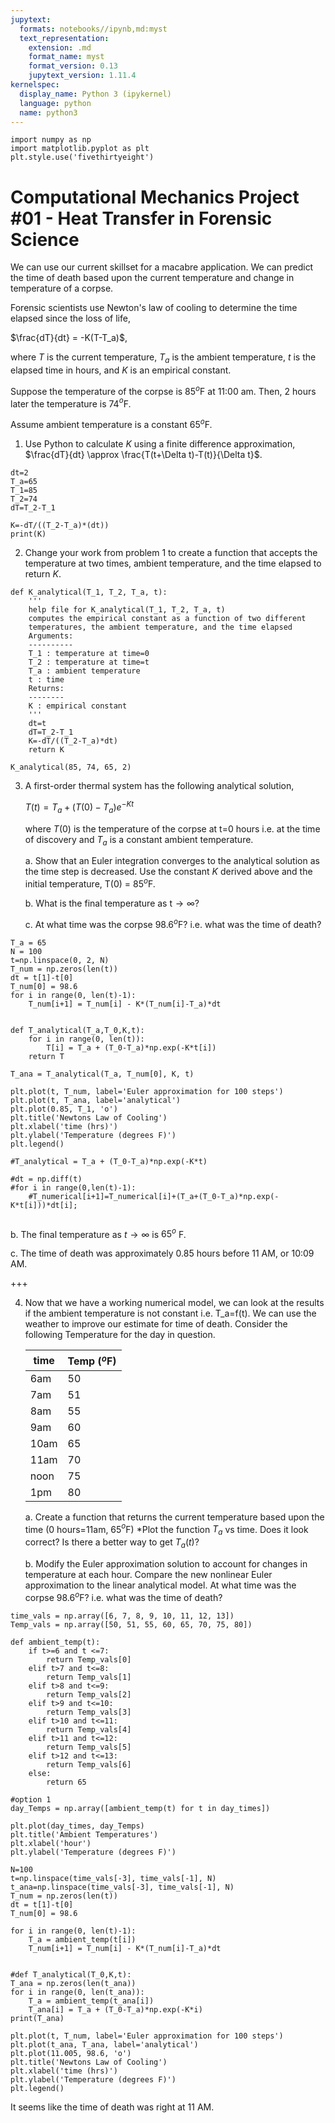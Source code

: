 ```yaml
---
jupytext:
  formats: notebooks//ipynb,md:myst
  text_representation:
    extension: .md
    format_name: myst
    format_version: 0.13
    jupytext_version: 1.11.4
kernelspec:
  display_name: Python 3 (ipykernel)
  language: python
  name: python3
---
```


```{code-cell} ipython3
import numpy as np
import matplotlib.pyplot as plt
plt.style.use('fivethirtyeight')
```

# Computational Mechanics Project #01 - Heat Transfer in Forensic Science

We can use our current skillset for a macabre application. We can predict the time of death based upon the current temperature and change in temperature of a corpse. 

Forensic scientists use Newton's law of cooling to determine the time elapsed since the loss of life, 

$\frac{dT}{dt} = -K(T-T_a)$,

where $T$ is the current temperature, $T_a$ is the ambient temperature, $t$ is the elapsed time in hours, and $K$ is an empirical constant. 

Suppose the temperature of the corpse is 85$^o$F at 11:00 am. Then, 2 hours later the temperature is 74$^{o}$F. 

Assume ambient temperature is a constant 65$^{o}$F.

1. Use Python to calculate $K$ using a finite difference approximation, $\frac{dT}{dt} \approx \frac{T(t+\Delta t)-T(t)}{\Delta t}$.

```{code-cell} ipython3
dt=2
T_a=65
T_1=85
T_2=74
dT=T_2-T_1

K=-dT/((T_2-T_a)*(dt))
print(K)
```

2. Change your work from problem 1 to create a function that accepts the temperature at two times, ambient temperature, and the time elapsed to return $K$.

```{code-cell} ipython3
def K_analytical(T_1, T_2, T_a, t):
    '''
    help file for K_analytical(T_1, T_2, T_a, t)
    computes the empirical constant as a function of two different 
    temperatures, the ambient temperature, and the time elapsed
    Arguments:
    ----------
    T_1 : temperature at time=0
    T_2 : temperature at time=t
    T_a : ambient temperature
    t : time
    Returns:
    --------
    K : empirical constant
    '''
    dt=t
    dT=T_2-T_1
    K=-dT/((T_2-T_a)*dt)
    return K
```

```{code-cell} ipython3
K_analytical(85, 74, 65, 2)
```

3. A first-order thermal system has the following analytical solution, 

    $T(t) =T_a+(T(0)-T_a)e^{-Kt}$

    where $T(0)$ is the temperature of the corpse at t=0 hours i.e. at the time of discovery and $T_a$ is a constant ambient temperature. 

    a. Show that an Euler integration converges to the analytical solution as the time step is decreased. Use the constant $K$ derived above and the initial temperature, T(0) = 85$^o$F. 

    b. What is the final temperature as t$\rightarrow\infty$?
    
    c. At what time was the corpse 98.6$^{o}$F? i.e. what was the time of death?

```{code-cell} ipython3
T_a = 65
N = 100
t=np.linspace(0, 2, N)
T_num = np.zeros(len(t))
dt = t[1]-t[0]
T_num[0] = 98.6
for i in range(0, len(t)-1):
    T_num[i+1] = T_num[i] - K*(T_num[i]-T_a)*dt
    
    
def T_analytical(T_a,T_0,K,t):
    for i in range(0, len(t)):
        T[i] = T_a + (T_0-T_a)*np.exp(-K*t[i])
    return T

T_ana = T_analytical(T_a, T_num[0], K, t)
    
plt.plot(t, T_num, label='Euler approximation for 100 steps')
plt.plot(t, T_ana, label='analytical')
plt.plot(0.85, T_1, 'o')
plt.title('Newtons Law of Cooling')
plt.xlabel('time (hrs)')
plt.ylabel('Temperature (degrees F)')
plt.legend()

#T_analytical = T_a + (T_0-T_a)*np.exp(-K*t)

#dt = np.diff(t)
#for i in range(0,len(t)-1):
    #T_numerical[i+1]=T_numerical[i]+(T_a+(T_0-T_a)*np.exp(-K*t[i]))*dt[i];
    
```

b. The final temperature as $t \rightarrow \infty$ is $65^o$ F.

c. The time of death was approximately 0.85 hours before 11 AM, or 10:09 AM.

+++

4. Now that we have a working numerical model, we can look at the results if the
ambient temperature is not constant i.e. T_a=f(t). We can use the weather to improve our estimate for time of death. Consider the following Temperature for the day in question. 

    |time| Temp ($^o$F)|
    |---|---|
    |6am|50|
    |7am|51|
    |8am|55|
    |9am|60|
    |10am|65|
    |11am|70|
    |noon|75|
    |1pm|80|

    a. Create a function that returns the current temperature based upon the time (0 hours=11am, 65$^{o}$F) 
    *Plot the function $T_a$ vs time. Does it look correct? Is there a better way to get $T_a(t)$?

    b. Modify the Euler approximation solution to account for changes in temperature at each hour. 
    Compare the new nonlinear Euler approximation to the linear analytical model. 
    At what time was the corpse 98.6$^{o}$F? i.e. what was the time of death?

```{code-cell} ipython3
time_vals = np.array([6, 7, 8, 9, 10, 11, 12, 13])
Temp_vals = np.array([50, 51, 55, 60, 65, 70, 75, 80])

def ambient_temp(t):
    if t>=6 and t <=7:
        return Temp_vals[0]
    elif t>7 and t<=8:
        return Temp_vals[1]
    elif t>8 and t<=9:
        return Temp_vals[2]
    elif t>9 and t<=10:
        return Temp_vals[3]
    elif t>10 and t<=11:
        return Temp_vals[4]
    elif t>11 and t<=12:
        return Temp_vals[5]
    elif t>12 and t<=13:
        return Temp_vals[6]
    else:
        return 65
    
#option 1
day_Temps = np.array([ambient_temp(t) for t in day_times])

plt.plot(day_times, day_Temps)
plt.title('Ambient Temperatures')
plt.xlabel('hour')
plt.ylabel('Temperature (degrees F)')
```

```{code-cell} ipython3
N=100
t=np.linspace(time_vals[-3], time_vals[-1], N)
t_ana=np.linspace(time_vals[-3], time_vals[-1], N)
T_num = np.zeros(len(t))
dt = t[1]-t[0]
T_num[0] = 98.6
    
for i in range(0, len(t)-1):
    T_a = ambient_temp(t[i])
    T_num[i+1] = T_num[i] - K*(T_num[i]-T_a)*dt
    

#def T_analytical(T_0,K,t):
T_ana = np.zeros(len(t_ana))
for i in range(0, len(t_ana)):
    T_a = ambient_temp(t_ana[i])
    T_ana[i] = T_a + (T_0-T_a)*np.exp(-K*i)
print(T_ana)
    
plt.plot(t, T_num, label='Euler approximation for 100 steps')
plt.plot(t_ana, T_ana, label='analytical')
plt.plot(11.005, 98.6, 'o')
plt.title('Newtons Law of Cooling')
plt.xlabel('time (hrs)')
plt.ylabel('Temperature (degrees F)')
plt.legend()
```

It seems like the time of death was right at 11 AM. 

```{code-cell} ipython3

```
